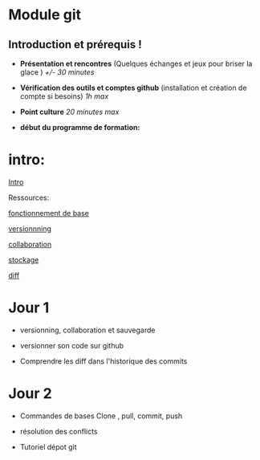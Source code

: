 # Module git


## Introduction et prérequis !

- **Présentation et rencontres** (Quelques échanges et jeux pour briser la glace ) _+/- 30 minutes_
- **Vérification des outils et comptes github** (installation et création de compte si besoins) _1h max_
- **Point culture** _20 minutes max_

- **début du programme de formation:**

# intro:

[Intro](https://tutogit.netlify.app/)

Ressources:

[fonctionnement de base](https://github.com/JulienV-IT/Module-Git/blob/master/base.md)

[versionnning](https://github.com/JulienV-IT/Module-Git/blob/master/versionning.md)

[collaboration](https://github.com/JulienV-IT/Module-Git/blob/master/collaborate.md)

[stockage](https://github.com/JulienV-IT/Module-Git/blob/master/stockage.md)

[diff](https://github.com/JulienV-IT/Module-Git/blob/master/diff.md)



# Jour 1


- versionning, collaboration et sauvegarde

- versionner son code sur github

- Comprendre les diff dans l'historique des commits


# Jour 2

- Commandes de bases Clone , pull, commit, push

- résolution des conflicts

- Tutoriel dépot git
